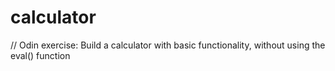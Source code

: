 # calculator
// Odin exercise: Build a calculator with basic functionality, without using the eval() function
